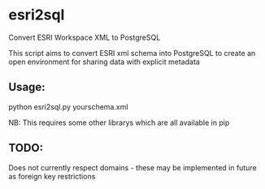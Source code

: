 # esri2sql
Convert ESRI Workspace XML to PostgreSQL

This script aims to convert ESRI xml schema into PostgreSQL to create an open environment for sharing data with explicit metadata

## Usage:
python esri2sql.py yourschema.xml

NB: This requires some other librarys which are all available in pip


## TODO:
Does not currently respect domains - these may be implemented in future as foreign key restrictions
